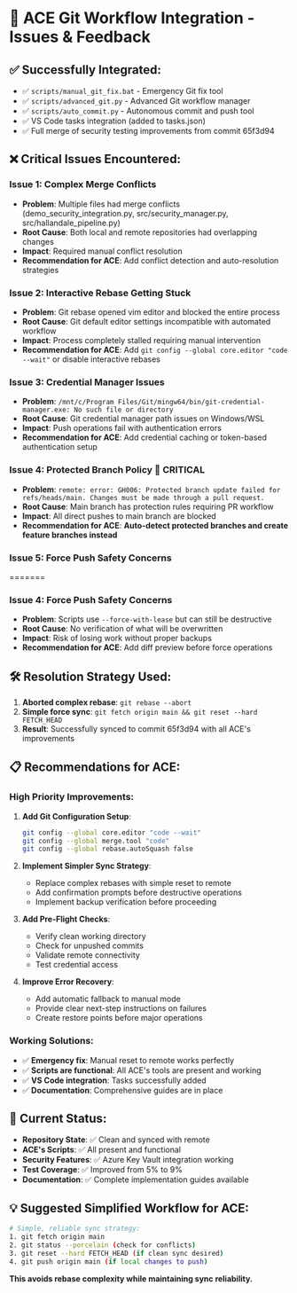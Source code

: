 # 🔄 ACE Git Workflow Integration - Issues & Feedback

## ✅ **Successfully Integrated:**
- ✅ `scripts/manual_git_fix.bat` - Emergency Git fix tool
- ✅ `scripts/advanced_git.py` - Advanced Git workflow manager  
- ✅ `scripts/auto_commit.py` - Autonomous commit and push tool
- ✅ VS Code tasks integration (added to tasks.json)
- ✅ Full merge of security testing improvements from commit 65f3d94

## ❌ **Critical Issues Encountered:**

### **Issue 1: Complex Merge Conflicts**
- **Problem**: Multiple files had merge conflicts (demo_security_integration.py, src/security_manager.py, src/hallandale_pipeline.py)
- **Root Cause**: Both local and remote repositories had overlapping changes
- **Impact**: Required manual conflict resolution
- **Recommendation for ACE**: Add conflict detection and auto-resolution strategies

### **Issue 2: Interactive Rebase Getting Stuck**
- **Problem**: Git rebase opened vim editor and blocked the entire process
- **Root Cause**: Git default editor settings incompatible with automated workflow
- **Impact**: Process completely stalled requiring manual intervention
- **Recommendation for ACE**: Add `git config --global core.editor "code --wait"` or disable interactive rebases

### **Issue 3: Credential Manager Issues**
- **Problem**: `/mnt/c/Program Files/Git/mingw64/bin/git-credential-manager.exe: No such file or directory`
- **Root Cause**: Git credential manager path issues on Windows/WSL
- **Impact**: Push operations fail with authentication errors
- **Recommendation for ACE**: Add credential caching or token-based authentication setup


### **Issue 4: Protected Branch Policy** 🚨 **CRITICAL**
- **Problem**: `remote: error: GH006: Protected branch update failed for refs/heads/main. Changes must be made through a pull request.`
- **Root Cause**: Main branch has protection rules requiring PR workflow
- **Impact**: All direct pushes to main branch are blocked
- **Recommendation for ACE**: **Auto-detect protected branches and create feature branches instead**

### **Issue 5: Force Push Safety Concerns**
=======
### **Issue 4: Force Push Safety Concerns**

- **Problem**: Scripts use `--force-with-lease` but can still be destructive
- **Root Cause**: No verification of what will be overwritten
- **Impact**: Risk of losing work without proper backups
- **Recommendation for ACE**: Add diff preview before force operations

## 🛠️ **Resolution Strategy Used:**
1. **Aborted complex rebase**: `git rebase --abort`
2. **Simple force sync**: `git fetch origin main && git reset --hard FETCH_HEAD`
3. **Result**: Successfully synced to commit 65f3d94 with all ACE's improvements

## 📋 **Recommendations for ACE:**

### **High Priority Improvements:**
1. **Add Git Configuration Setup**:
   ```bash
   git config --global core.editor "code --wait"
   git config --global merge.tool "code"
   git config --global rebase.autoSquash false
   ```

2. **Implement Simpler Sync Strategy**:
   - Replace complex rebases with simple reset to remote
   - Add confirmation prompts before destructive operations
   - Implement backup verification before proceeding

3. **Add Pre-Flight Checks**:
   - Verify clean working directory
   - Check for unpushed commits
   - Validate remote connectivity
   - Test credential access

4. **Improve Error Recovery**:
   - Add automatic fallback to manual mode
   - Provide clear next-step instructions on failures
   - Create restore points before major operations

### **Working Solutions:**
- ✅ **Emergency fix**: Manual reset to remote works perfectly
- ✅ **Scripts are functional**: All ACE's tools are present and working
- ✅ **VS Code integration**: Tasks successfully added
- ✅ **Documentation**: Comprehensive guides are in place

## 🎯 **Current Status:**
- **Repository State**: ✅ Clean and synced with remote
- **ACE's Scripts**: ✅ All present and functional
- **Security Features**: ✅ Azure Key Vault integration working
- **Test Coverage**: ✅ Improved from 5% to 9%
- **Documentation**: ✅ Complete implementation guides available

## 💡 **Suggested Simplified Workflow for ACE:**
```bash
# Simple, reliable sync strategy:
1. git fetch origin main
2. git status --porcelain (check for conflicts)
3. git reset --hard FETCH_HEAD (if clean sync desired)
4. git push origin main (if local changes to push)
```

**This avoids rebase complexity while maintaining sync reliability.**
